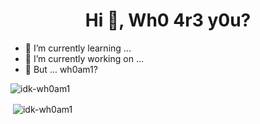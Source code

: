 <!--
**idk-wh0am1/idk-wh0am1** is a ✨ _special_ ✨ repository because its `README.md` (this file) appears on your GitHub profile.
### Hi there 👋

Here are some ideas to get you started:

- 🔭 I’m currently working on ...
- 🌱 I’m currently learning ...
- 👯 I’m looking to collaborate on ...
- 🤔 I’m looking for help with ...
- 💬 Ask me about ...
- 📫 How to reach me: ...
- 😄 Pronouns: ...
- ⚡ Fun fact: ...
-->

<h1 align="center">Hi 👋, Wh0 4r3 y0u?</h1>

- 🌱 I’m currently learning ...
- 🔭 I’m currently working on ...
- 🤔 But ... wh0am1?

<p><img align="center" src="https://github-readme-stats.vercel.app/api/top-langs?username=idk-wh0am1&show_icons=true&locale=en&layout=compact" alt="idk-wh0am1" /></p>

<p>&nbsp;<img align="center" src="https://github-readme-stats.vercel.app/api?username=idk-wh0am1&show_icons=true&locale=en" alt="idk-wh0am1" /></p>
